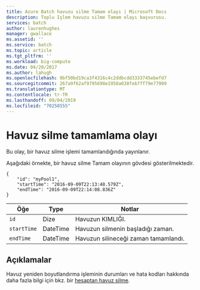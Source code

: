 ```yaml
---
title: Azure Batch havuzu silme Tamam olayı | Microsoft Docs
description: Toplu Işlem havuzu silme Tamam olayı başvurusu.
services: batch
author: laurenhughes
manager: gwallace
ms.assetid: ''
ms.service: batch
ms.topic: article
ms.tgt_pltfrm: ''
ms.workload: big-compute
ms.date: 04/20/2017
ms.author: lahugh
ms.openlocfilehash: 9bf50bd19ca3f4316c4c2ddbcdd3333745ebefd7
ms.sourcegitcommit: 267a9f62af9795698e1958a038feb7ff79e77909
ms.translationtype: MT
ms.contentlocale: tr-TR
ms.lasthandoff: 09/04/2019
ms.locfileid: "70258555"
---
```

# <a name="pool-delete-complete-event"></a>Havuz silme tamamlama olayı

 Bu olay, bir havuz silme işlemi tamamlandığında yayınlanır.

 Aşağıdaki örnekte, bir havuz silme Tamam olayının gövdesi gösterilmektedir.

```
{
    "id": "myPool1",
    "startTime": "2016-09-09T22:13:48.579Z",
    "endTime": "2016-09-09T22:14:08.836Z"
}
```

|Öğe|Type|Notlar|
|-------------|----------|-----------|
|`id`|Dize|Havuzun KIMLIĞI.|
|`startTime`|DateTime|Havuzun silmenin başladığı zaman.|
|`endTime`|DateTime|Havuzun silineceği zaman tamamlandı.|

## <a name="remarks"></a>Açıklamalar
Havuz yeniden boyutlandırma işleminin durumları ve hata kodları hakkında daha fazla bilgi için bkz. bir [hesaptan havuz silme](https://docs.microsoft.com/rest/api/batchservice/delete-a-pool-from-an-account).
